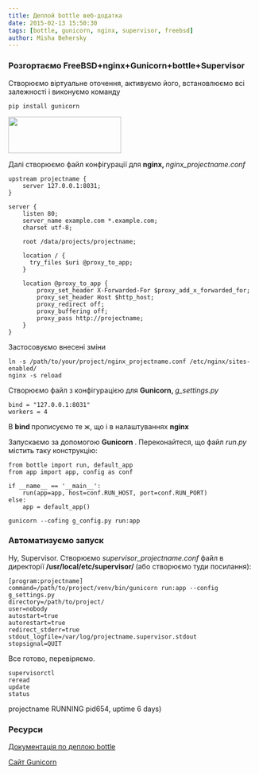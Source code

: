 ```yaml
---
title: Деплой bottle веб-додатка
date: 2015-02-13 15:50:30
tags: [bottle, gunicorn, nginx, supervisor, freebsd]
author: Misha Behersky
---
```


<h3>Розгортаємо FreeBSD+nginx+Gunicorn+bottle+Supervisor</h3>

<p>Створюємо віртуальне оточення, активуємо його, встановлюємо всі залежності і виконуємо команду</p>

<pre>
<code class="language-bash">pip install gunicorn</code></pre>

<p><img alt="" src="/img/article/c2156d1bed9c3d569daf9304c82fe185.png" style="height:73px; width:227px" /></p>

<p>Далі створюємо файл конфігурації для <strong> nginx, </strong> <em> nginx_projectname.conf </em></p>

<pre>
<code class="language-nginx">upstream projectname {
    server 127.0.0.1:8031;
}

server {
    listen 80;
    server_name example.com *.example.com;
    charset utf-8;

    root /data/projects/projectname;
    
    location / {
      try_files $uri @proxy_to_app;
    }
    
    location @proxy_to_app {
        proxy_set_header X-Forwarded-For $proxy_add_x_forwarded_for;
        proxy_set_header Host $http_host;
        proxy_redirect off;
        proxy_buffering off;
        proxy_pass http://projectname;
    }
}</code></pre>

<p>Застосовуємо внесені зміни</p>

<pre>
<code class="language-bash">ln -s /path/to/your/project/nginx_projectname.conf /etc/nginx/sites-enabled/
nginx -s reload</code></pre>

<p>Створюємо файл з конфігурацією для <strong> Gunicorn, </strong> <em> g_settings.py </em></p>

<pre>
<code class="language-bash">bind = "127.0.0.1:8031"
workers = 4</code></pre>

<p>В <strong> bind </strong> прописуємо те ж, що і в налаштуваннях <strong> nginx </strong></p>

<p>Запускаємо за допомогою <strong> Gunicorn </strong> . Переконайтеся, що файл <em> run.py </em> містить таку конструкцію:</p>

<pre>
<code class="language-python">from bottle import run, default_app
from app import app, config as conf

if __name__ == '__main__':
    run(app=app, host=conf.RUN_HOST, port=conf.RUN_PORT)
else:
    app = default_app()</code></pre>

<pre>
<code class="language-bash">gunicorn --cofing g_config.py run:app</code></pre>

<h3>Автоматизуємо запуск</h3>

<p>Ну, Supervisor. Створюємо <em> supervisor_projectname.conf </em> файл в директорії <strong> /usr/local/etc/supervisor/ </strong> (або створюємо туди посилання):</p>

<pre>
<code class="language-ini">[program:projectname]
command=/path/to/project/venv/bin/gunicorn run:app --config g_settings.py
directory=/path/to/project/
user=nobody
autostart=true
autorestart=true
redirect_stderr=true
stdout_logfile=/var/log/projectname.supervisor.stdout
stopsignal=QUIT </code></pre>

<p>Все готово, перевіряємо.</p>

<pre>
<code class="language-bash">supervisorctl
reread
update
status</code></pre>

<p>projectname RUNNING pid654, uptime 6 days)</p>

<h3>Ресурси</h3>

<p><a href="http://bottlepy.org/docs/dev/deployment.html" target="_blank">Документація по деплою bottle </a></p>

<p><a href="http://gunicorn.org" target="_blank">Сайт Gunicorn </a></p>